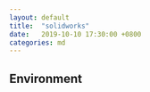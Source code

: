 ```yaml
---
layout: default
title:  "solidworks"
date:   2019-10-10 17:30:00 +0800
categories: md
---
```


## Environment
